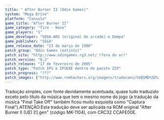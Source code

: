 ```yaml
---
title: " After Burner II (Odin Games)"
system: "Mega Drive"
platform: "Console"
game_title: "After Burner II"
game_category: "Tiro - Nave"
game_players: "1"
game_developer: "SEGA-AM2 (original de arcade) e Dempa"
game_publisher: "SEGA"
game_release_date: "23 de março de 1990"
patch_group: "Odin Games (extinto)"
patch_site: "http://www.odingames.rg3.net/ (fora do ar)"
patch_version: "0.2"
patch_release: "17 de fevereiro de 2005"
patch_type: "Patch IPS e IPSEXE dentro de pacote ZIP"
patch_progress: "???"
patch_images: ["http://www.romhackers.org/imagens/traducoes/%5BSMD%5D%20After%20Burner%20II%20-%20Odin%20Games%20-%201.png","http://www.romhackers.org/imagens/traducoes/%5BSMD%5D%20After%20Burner%20II%20-%20Odin%20Games%20-%202.png","http://www.romhackers.org/imagens/traducoes/%5BSMD%5D%20After%20Burner%20II%20-%20Odin%20Games%20-%203.png"]
---
```

Tradução simples, com fonte devidamente acentuada, quase tudo traduzido exceto pelo título da música que tem o mesmo nome do jogo (a tradução da música "Final Take Off" também ficou muito esquisita como "Captura Final").ATENÇÃO:Esta tradução deve ser aplicada na ROM original "After Burner II (UE) [!].gen" (código MK-1104), com CRC32 CCAFE00E.